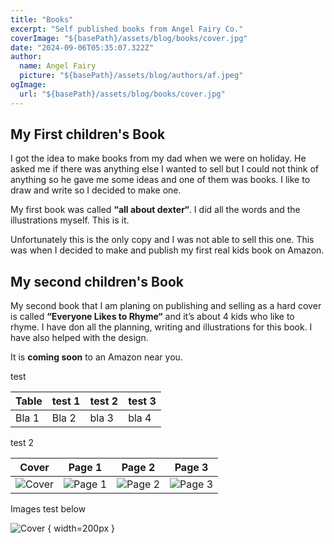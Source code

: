 ```yaml
---
title: "Books"
excerpt: "Self published books from Angel Fairy Co."
coverImage: "${basePath}/assets/blog/books/cover.jpg"
date: "2024-09-06T05:35:07.322Z"
author:
  name: Angel Fairy
  picture: "${basePath}/assets/blog/authors/af.jpeg"
ogImage:
  url: "${basePath}/assets/blog/books/cover.jpg"
---
```



## My First children's Book  

I got the idea to make books from my dad when we were on holiday. He asked me if there was anything else I wanted to sell but I could not think of anything so he gave me some ideas and one of them was books. I like to draw and write so I decided to make one. 

My first book was called **“all about dexter“**. I did all the words and the illustrations myself. This is it. 


Unfortunately this is the only copy and I was not able to sell this one. This was when I decided to make and publish my first real kids book on Amazon.  

## My second children's Book  

My second book that I am planing on publishing and selling as a hard cover is called **“Everyone Likes to Rhyme“** and it’s about 4 kids who like to rhyme. I have don all the planning, writing and illustrations for this book. I have also helped with the design.

It is **coming soon** to an Amazon near you.   

test 

| Table | test 1 | test 2 | test 3 |
| -------- | ------- | -------- | ------- |
| Bla 1 | Bla 2 | bla 3 | bla 4 |

test 2

| Cover | Page 1 | Page 2 | Page 3 |
| -------- | ------- | -------- | ------- |
| ![Cover](${basePath}/assets/blog/books/AllAboutDexter-cover.jpg) | ![Page 1](${basePath}/assets/blog/books/AllAboutDexter-page1.jpg) | ![Page 2](${basePath}/assets/blog/books/AllAboutDexter-page2.jpg) | ![Page 3](${basePath}/assets/blog/books/AllAboutDexter-page3.jpg) |


Images test below
 
![Cover](${basePath}/assets/blog/books/AllAboutDexter-cover.jpg) { width=200px }